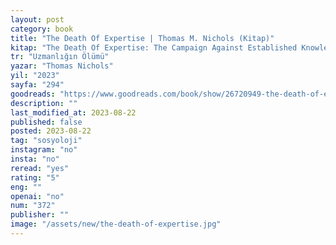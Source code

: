 ```yaml
---
layout: post
category: book
title: "The Death Of Expertise | Thomas M. Nichols (Kitap)"
kitap: "The Death Of Expertise: The Campaign Against Established Knowledge and Why it Matters"
tr: "Uzmanlığın Ölümü"
yazar: "Thomas Nichols"
yil: "2023"
sayfa: "294"
goodreads: "https://www.goodreads.com/book/show/26720949-the-death-of-expertise"
description: ""
last_modified_at: 2023-08-22
published: false
posted: 2023-08-22
tag: "sosyoloji"
instagram: "no"
insta: "no"
reread: "yes"
rating: "5"
eng: ""
openai: "no"
num: "372"
publisher: ""
image: "/assets/new/the-death-of-expertise.jpg"
---
```

